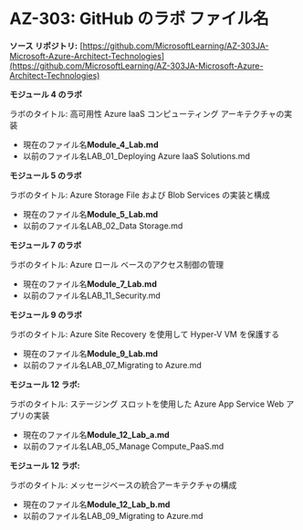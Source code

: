 ﻿# AZ-303: GitHub のラボ ファイル名 

**ソース リポジトリ:** [https://github.com/MicrosoftLearning/AZ-303JA-Microsoft-Azure-Architect-Technologies](https://github.com/MicrosoftLearning/AZ-303JA-Microsoft-Azure-Architect-Technologies) 

**モジュール 4 のラボ** 

ラボのタイトル: 高可用性 Azure IaaS コンピューティング アーキテクチャの実装

- 現在のファイル名**Module_4_Lab.md**
- 以前のファイル名LAB_01_Deploying Azure IaaS Solutions.md

**モジュール 5 のラボ**

ラボのタイトル: Azure Storage File および Blob Services の実装と構成

- 現在のファイル名**Module_5_Lab.md**
- 以前のファイル名LAB_02_Data Storage.md

**モジュール 7 のラボ**

ラボのタイトル: Azure ロール ベースのアクセス制御の管理

- 現在のファイル名**Module_7_Lab.md**
- 以前のファイル名LAB_11_Security.md

**モジュール 9 のラボ**

ラボのタイトル: Azure Site Recovery  を使用して Hyper-V VM を保護する

- 現在のファイル名**Module_9_Lab.md**
- 以前のファイル名LAB_07_Migrating to Azure.md

**モジュール 12 ラボ:**

ラボのタイトル: ステージング スロットを使用した Azure App Service Web アプリの実装

- 現在のファイル名**Module_12_Lab_a.md**
- 以前のファイル名LAB_05_Manage Compute_PaaS.md

**モジュール 12 ラボ:**

ラボのタイトル: メッセージベースの統合アーキテクチャの構成

- 現在のファイル名**Module_12_Lab_b.md**
- 以前のファイル名LAB_09_Migrating to Azure.md

 

 

 

